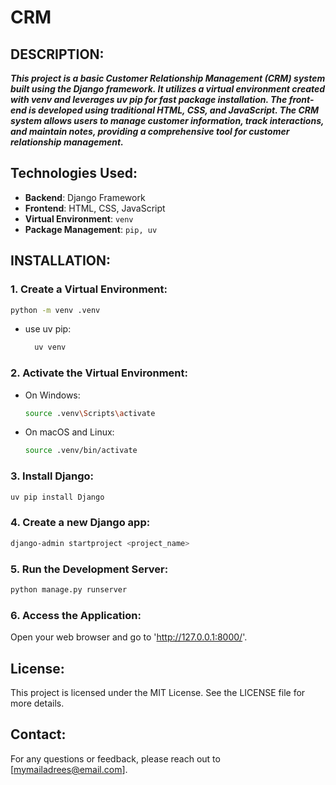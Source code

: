 # CRM

## DESCRIPTION:

 ***This project is a basic Customer Relationship Management (CRM) system built using the Django framework. It utilizes a virtual environment created with venv and leverages uv pip for fast package installation. The front-end is developed using traditional HTML, CSS, and JavaScript. The CRM system allows users to manage customer information, track interactions, and maintain notes, providing a comprehensive tool for customer relationship management.***

## Technologies Used:

- **Backend**: Django Framework
- **Frontend**: HTML, CSS, JavaScript
- **Virtual Environment**: `venv`
- **Package Management**: `pip, uv`

## INSTALLATION:
### 1. Create a Virtual Environment:
  ```bash
  python -m venv .venv
  ```
- use uv pip:
  ```bash
    uv venv
  ```
### 2. Activate the Virtual Environment: 
* On Windows:
  ```bash
  source .venv\Scripts\activate
  ```
* On macOS and Linux:
  ```bash
  source .venv/bin/activate
  ```
### 3. Install Django:
  ```bash
  uv pip install Django
  ```
### 4. Create a new Django app:
  ```bash
  django-admin startproject <project_name>
  ```
### 5. Run the Development Server:
  ```bash
  python manage.py runserver
  ```
### 6. Access the Application:
  Open your web browser and go to 'http://127.0.0.1:8000/'.    
## License:
  This project is licensed under the MIT License. See the LICENSE file for more details.
## Contact:
  For any questions or feedback, please reach out to [mymailadrees@email.com].  